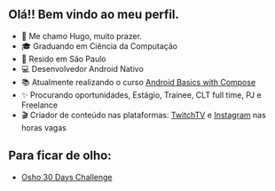 ## Olá!! Bem vindo ao meu perfil.

- 🧑 Me chamo Hugo, muito prazer.
- 🎓 Graduando em Ciência da Computação
- 📍 Resido em São Paulo
- 💻 Desenvolvedor Android Nativo
- 📚 Atualmente realizando o curso [Android Basics with Compose](https://developer.android.com/courses/android-basics-compose/course)
- ✨ Procurando oportunidades, Estágio, Trainee, CLT full time, PJ e Freelance
- 🎬 Criador de conteúdo nas plataformas: [TwitchTV](https://www.twitch.tv/hugosimoesdev) e [Instagram](https://www.instagram.com/hugosimoesdev) nas horas vagas

## Para ficar de olho:
- [Osho 30 Days Challenge](https://github.com/hugosimoesdev/osho-30-days-android-app)
